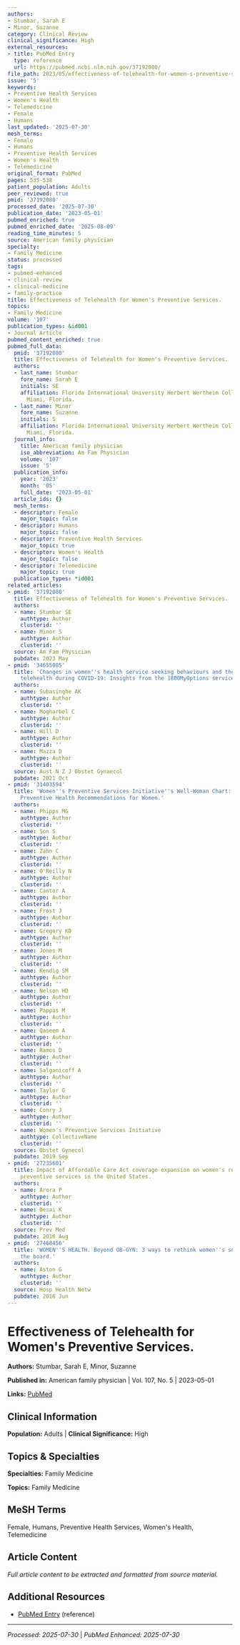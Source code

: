 ```yaml
---
authors:
- Stumbar, Sarah E
- Minor, Suzanne
category: Clinical Review
clinical_significance: High
external_resources:
- title: PubMed Entry
  type: reference
  url: https://pubmed.ncbi.nlm.nih.gov/37192080/
file_path: 2023/05/effectiveness-of-telehealth-for-women-s-preventive-services.md
issue: '5'
keywords:
- Preventive Health Services
- Women's Health
- Telemedicine
- Female
- Humans
last_updated: '2025-07-30'
mesh_terms:
- Female
- Humans
- Preventive Health Services
- Women's Health
- Telemedicine
original_format: PubMed
pages: 535-538
patient_population: Adults
peer_reviewed: true
pmid: '37192080'
processed_date: '2025-07-30'
publication_date: '2023-05-01'
pubmed_enriched: true
pubmed_enriched_date: '2025-08-09'
reading_time_minutes: 5
source: American family physician
specialty:
- Family Medicine
status: processed
tags:
- pubmed-enhanced
- clinical-review
- clinical-medicine
- family-practice
title: Effectiveness of Telehealth for Women's Preventive Services.
topics:
- Family Medicine
volume: '107'
publication_types: &id001
- Journal Article
pubmed_content_enriched: true
pubmed_full_data:
  pmid: '37192080'
  title: Effectiveness of Telehealth for Women's Preventive Services.
  authors:
  - last_name: Stumbar
    fore_name: Sarah E
    initials: SE
    affiliation: Florida International University Herbert Wertheim College of Medicine,
      Miami, Florida.
  - last_name: Minor
    fore_name: Suzanne
    initials: S
    affiliation: Florida International University Herbert Wertheim College of Medicine,
      Miami, Florida.
  journal_info:
    title: American family physician
    iso_abbreviation: Am Fam Physician
    volume: '107'
    issue: '5'
  publication_info:
    year: '2023'
    month: '05'
    full_date: '2023-05-01'
  article_ids: {}
  mesh_terms:
  - descriptor: Female
    major_topic: false
  - descriptor: Humans
    major_topic: false
  - descriptor: Preventive Health Services
    major_topic: true
  - descriptor: Women's Health
    major_topic: false
  - descriptor: Telemedicine
    major_topic: true
  publication_types: *id001
related_articles:
- pmid: '37192080'
  title: Effectiveness of Telehealth for Women's Preventive Services.
  authors:
  - name: Stumbar SE
    authtype: Author
    clusterid: ''
  - name: Minor S
    authtype: Author
    clusterid: ''
  source: Am Fam Physician
  pubdate: 2023 May
- pmid: '34655085'
  title: 'Changes in women''s health service seeking behaviours and the impact of
    telehealth during COVID-19: Insights from the 1800MyOptions service.'
  authors:
  - name: Subasinghe AK
    authtype: Author
    clusterid: ''
  - name: Mogharbel C
    authtype: Author
    clusterid: ''
  - name: Hill D
    authtype: Author
    clusterid: ''
  - name: Mazza D
    authtype: Author
    clusterid: ''
  source: Aust N Z J Obstet Gynaecol
  pubdate: 2021 Oct
- pmid: '31403594'
  title: 'Women''s Preventive Services Initiative''s Well-Woman Chart: A Summary of
    Preventive Health Recommendations for Women.'
  authors:
  - name: Phipps MG
    authtype: Author
    clusterid: ''
  - name: Son S
    authtype: Author
    clusterid: ''
  - name: Zahn C
    authtype: Author
    clusterid: ''
  - name: O'Reilly N
    authtype: Author
    clusterid: ''
  - name: Cantor A
    authtype: Author
    clusterid: ''
  - name: Frost J
    authtype: Author
    clusterid: ''
  - name: Gregory KD
    authtype: Author
    clusterid: ''
  - name: Jones M
    authtype: Author
    clusterid: ''
  - name: Kendig SM
    authtype: Author
    clusterid: ''
  - name: Nelson HD
    authtype: Author
    clusterid: ''
  - name: Pappas M
    authtype: Author
    clusterid: ''
  - name: Qaseem A
    authtype: Author
    clusterid: ''
  - name: Ramos D
    authtype: Author
    clusterid: ''
  - name: Salganicoff A
    authtype: Author
    clusterid: ''
  - name: Taylor G
    authtype: Author
    clusterid: ''
  - name: Conry J
    authtype: Author
    clusterid: ''
  - name: Women's Preventive Services Initiative
    authtype: CollectiveName
    clusterid: ''
  source: Obstet Gynecol
  pubdate: 2019 Sep
- pmid: '27235601'
  title: Impact of Affordable Care Act coverage expansion on women's reproductive
    preventive services in the United States.
  authors:
  - name: Arora P
    authtype: Author
    clusterid: ''
  - name: Desai K
    authtype: Author
    clusterid: ''
  source: Prev Med
  pubdate: 2016 Aug
- pmid: '27468456'
  title: 'WOMEN''S HEALTH. Beyond OB-GYN: 3 ways to rethink women''s services across
    the board.'
  authors:
  - name: Aston G
    authtype: Author
    clusterid: ''
  source: Hosp Health Netw
  pubdate: 2016 Jun
---
```


# Effectiveness of Telehealth for Women's Preventive Services.

**Authors:** Stumbar, Sarah E, Minor, Suzanne

**Published in:** American family physician | Vol. 107, No. 5 | 2023-05-01

**Links:** [PubMed](https://pubmed.ncbi.nlm.nih.gov/37192080/)

## Clinical Information

**Population:** Adults | **Clinical Significance:** High

## Topics & Specialties

**Specialties:** Family Medicine

**Topics:** Family Medicine

## MeSH Terms

Female, Humans, Preventive Health Services, Women's Health, Telemedicine

## Article Content

*Full article content to be extracted and formatted from source material.*

## Additional Resources

- [PubMed Entry](https://pubmed.ncbi.nlm.nih.gov/37192080/) (reference)

---

*Processed: 2025-07-30* | *PubMed Enhanced: 2025-07-30*
